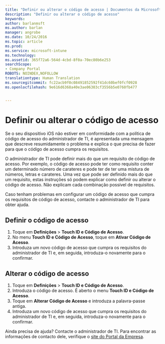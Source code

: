 ```yaml
---
title: "Definir ou alterar o código de acesso | Documentos da Microsoft"
description: "Definir ou alterar o código de acesso"
keywords: 
author: barlanmsft
ms.author: barlan
manager: angrobe
ms.date: 10/24/2016
ms.topic: article
ms.prod: 
ms.service: microsoft-intune
ms.technology: 
ms.assetid: 365f72a6-564d-4cbd-8f0a-70ec80b6e253
searchScope:
- Company Portal
ROBOTS: NOINDEX,NOFOLLOW
translationtype: Human Translation
ms.sourcegitcommit: fc22acb9f0c08491852592f41dc60bef0fcf0928
ms.openlocfilehash: 9e616d6368a40e3ae06303cf3556b5e0760fb477


---
```


# <a name="set-or-change-your-passcode"></a>Definir ou alterar o código de acesso

Se o seu dispositivo iOS não estiver em conformidade com a política de código de acesso do administrador de TI, é apresentada uma mensagem que descreve resumidamente o problema e explica o que precisa de fazer para que o código de acesso cumpra os requisitos.

O administrador de TI pode definir mais do que um requisito de código de acesso. Por exemplo, o código de acesso pode ter como requisito conter um determinado número de carateres e pode ter de ter uma mistura de números, letras e carateres. Uma vez que pode ser definido mais do que um requisito, estas instruções só podem explicar como definir ou alterar o código de acesso. Não explicam cada combinação possível de requisitos.

Caso tenham problemas em configurar um código de acesso que cumpra os requisitos de código de acesso, contacte o administrador de TI para obter ajuda.

## <a name="set-your-passcode"></a>Definir o código de acesso

1. Toque em **Definições** > **Touch ID e Código de Acesso**.
2. No menu **Touch ID e Código de Acesso**, toque em **Ativar Código de Acesso**.
3. Introduza um novo código de acesso que cumpra os requisitos do administrador de TI e, em seguida, introduza-o novamente para o confirmar.

## <a name="change-your-passcode"></a>Alterar o código de acesso

1. Toque em **Definições** > **Touch ID e Código de Acesso**.
2. Introduza o código de acesso. É aberto o menu **Touch ID e Código de Acesso**.
2. Toque em **Alterar Código de Acesso** e introduza a palavra-passe antiga.
3. Introduza um novo código de acesso que cumpra os requisitos do administrador de TI e, em seguida, introduza-o novamente para o confirmar.

Ainda precisa de ajuda? Contacte o administrador de TI. Para encontrar as informações de contacto dele, verifique o [site do Portal da Empresa](http://portal.manage.microsoft.com).



<!--HONumber=Dec16_HO3-->


